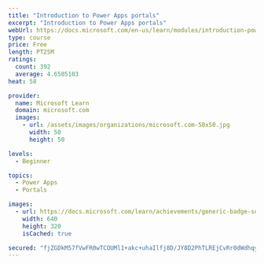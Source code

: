 ```yaml
---
title: "Introduction to Power Apps portals"
excerpt: "Introduction to Power Apps portals"
webUrl: https://docs.microsoft.com/en-us/learn/modules/introduction-power-apps-portals/
type: course
price: Free
length: PT25M
ratings:
  count: 392
  average: 4.6505103
heat: 58

provider:
  name: Microsoft Learn
  domain: microsoft.com
  images:
    - url: /assets/images/organizations/microsoft.com-50x50.jpg
      width: 50
      height: 50

levels:
  - Beginner

topics:
  - Power Apps
  - Portals

images:
  - url: https://docs.microsoft.com/learn/achievements/generic-badge-social.png
    width: 640
    height: 320
    isCached: true

secured: "fjZGDkM57fVwFR0wTCOUMl1+akc+uhaIlfj8D/JY8D2PhTLREjCvRr0dWdhqyfEn0uIIpuBZyoc4ThqA7g6ADk3LbzXNysqlM7OwJjEltjWx2eoFz+s5eoCBnTB5GwHCGvbXOaf7IVaDUUgn0rQgX4SlGT4R4ILbCRSrRwuQU8fz3vQLC/Z8va9yPC/+j0qH5l3HQtrTzgcAJ6PA52WF0m2yM9etFV9bld2CHHqBnqYExcjMsvNYM8kH/G5HEYq25WuP6oAcOy9C0AJfYH+AoRzLciS0V9fDjsnD92QEC/VPy80K0hotF/zZokiU73OFi0VBqhQOOAb9VMWC7NSBsm7NblXbQot59dmlSx4suEViLAlgA+jVExrj6PZqc+WiK2MIgcvj5rTyRFKFRAId71nlLZV84F55xdUlB0NNIso=;b6o/sY4YVfZVollssILfOw=="
---
```


